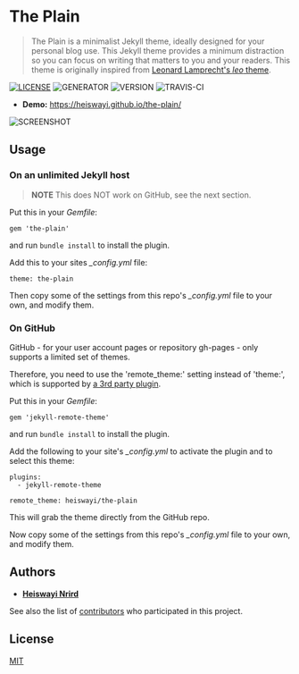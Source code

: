 # The Plain

> The Plain is a minimalist Jekyll theme, ideally designed for your personal blog use. This Jekyll theme provides a minimum distraction so you can focus on writing that matters to you and your readers. This theme is originally inspired from [Leonard Lamprecht's _leo_ theme](https://github.com/leo/leo.github.io).

[![LICENSE](https://img.shields.io/badge/license-MIT-blue.svg)](LICENSE) ![GENERATOR](https://img.shields.io/badge/made_with-jekyll-blue.svg) ![VERSION](https://img.shields.io/badge/current_version-4.0-green.svg) ![TRAVIS-CI](https://travis-ci.org/heiswayi/the-plain.svg?branch=master)

- **Demo:** https://heiswayi.github.io/the-plain/

![SCREENSHOT](https://i.imgur.com/FITKN1H.png)

## Usage

### On an unlimited Jekyll host

> **NOTE** This does NOT work on GitHub, see the next section.

Put this in your *Gemfile*:

	gem 'the-plain'

and run `bundle install` to install the plugin.

Add this to your sites *_config.yml* file:

	theme: the-plain

Then copy some of the settings from this repo's *_config.yml* file to your own, and modify them.

### On GitHub

GitHub - for your user account pages or repository gh-pages - only supports a limited set of themes.

Therefore, you need to use the 'remote\_theme:' setting instead of 'theme:', which is supported by [a 3rd party plugin](https://github.com/benbalter/jekyll-remote-theme).

Put this in your *Gemfile*:

	gem 'jekyll-remote-theme'

and run `bundle install` to install the plugin.

Add the following to your site's *_config.yml* to activate the plugin and to select this theme:

	plugins:
	  - jekyll-remote-theme

	remote_theme: heiswayi/the-plain

This will grab the theme directly from the GitHub repo.

Now copy some of the settings from this repo's *_config.yml* file to your own, and modify them.

## Authors

- [**Heiswayi Nrird**](https://heiswayi.nrird.com)

See also the list of [contributors](https://github.com/heiswayi/the-plain/graphs/contributors) who participated in this project.

## License

[MIT](LICENSE)
